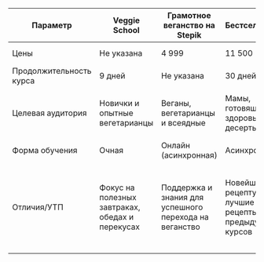 | Параметр                | Veggie School                                   | Грамотное веганство на Stepik                          | Бестселлеры                                          | Веган-экспресс                                           | Уроки Медитации (Кулинарный курс)                                                                                                | Natural Food Academy                                                                           |
| ----------------------- | ----------------------------------------------- | ------------------------------------------------------ | ---------------------------------------------------- | -------------------------------------------------------- | -------------------------------------------------------------------------------------------------------------------------------- | ---------------------------------------------------------------------------------------------- |
| Цены                    | Не указана                                      | 4 999                                                  | 11 500                                               | Бесплатно                                                | Не указана в источниках.                                                                                                         | 3 700                                                                                          |
| Продолжительность курса | 9 дней                                          | Не указана                                             | 30 дней                                              | 7 дней                                                   | 14 дней                                                                                                                          | 9-12 месяцев (840 часов)                                                                       |
| Целевая аудитория       | Новички и опытные вегетарианцы                  | Веганы, вегетарианцы и всеядные                        | Мамы, готовящие здоровые десерты                     | Начинающие веганы, интересующиеся веганством             | Новички и опытные вегетарианцы, интересующиеся кулинарией                                                                        | Новички и опытные повара, интересующиеся здоровым питанием                                     |
| Форма обучения          | Очная                                           | Онлайн (асинхронная)                                   | Асинхронная                                          | Асинхронная                                              | Асинхронная (онлайн).                                                                                                            | Онлайн                                                                                         |
| Отличия/УТП             | Фокус на полезных завтраках, обедах и перекусах | Поддержка и знания для успешного перехода на веганство | Новейшие рецептуры, лучшие рецепты предыдущих курсов | Факты об индустриях, практические рекомендации и рецепты | Обучение у ведущего шеф-повара вегетарианского сообщества, акцент на полезности и сбалансированности рациона, авторские рецепты. | Обучение у ведущих специалистов, акцент на здоровье и правильное питание, диплом Natural Chef. |
